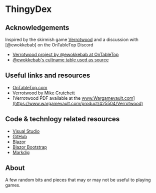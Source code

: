 # ThingyDex

## Acknowledgements
Inspired by the skirmish game [Verrotwood](http://verrotwood.com/) and a discussion with [@ewokkebab] on the OnTableTop Discord

- [Verrotwood project by @ewokkebab at OnTableTop](https://www.beastsofwar.com/project/1804221/)
- [@ewokkebab's cultname table used as source](https://www.beastsofwar.com/project-entry/1804304/)

## Useful links and resources 
- [OnTableTop.com](https://www.ontabletop.com)
- [Verrotwood by Mike Crutchett](http://verrotwood.com/)
- [Verrotwood PDF available at the www.Wargamevault.com](https://www.wargamevault.com/product/425504/Verrotwood)

## Code & technlogy related resources
- [Visual Studio](https://visualstudio.microsoft.com/)
- [GitHub](https://github.com/)
- [Blazor](https://dotnet.microsoft.com/en-us/apps/aspnet/web-apps/blazor)
- [Blazor Bootstrap](https://getblazorbootstrap.com)
- [Markdig](https://github.com/xoofx/markdig)

## About
A few random bits and pieces that may or may not be useful to playing games.